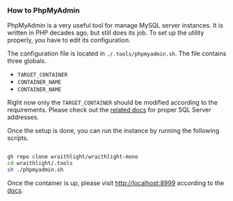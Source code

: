 ### How to PhpMyAdmin
PhpMyAdmin is a very useful tool for manage MySQL server instances. It is written in PHP decades ago, but still does its job. To set up the utility properly, you have to edit its configuration.

The configuration file is located in `./.tools/phpmyadmin.sh`. The file contains three globals.
* `TARGET_CONTAINER`
* `CONTAINER_NAME`
* `CONTAINER_NAME`

Right now only the `TARGET_CONTAINER` should be modified according to the requirements. Please check out the [related docs](../urls/database.md) for proper SQL Server addresses.

Once the setup is done, you can run the instance by running the following scripts.

```sh

gh repo clone wraithlight/wraithlight-mono
cd wraithlight/.tools
sh ./phpmyadmin.sh

```

Once the container is up, please visit [http://localhost:8999](http://localhost:8999) according to the [docs](../urls/tools.md).
